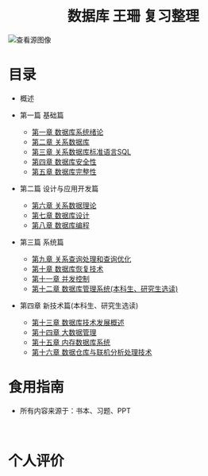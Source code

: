 

<h1 align="center">数据库 王珊 复习整理</h1>

![查看源图像](https://www.xz577.com/uploads/2002/1-200220092S0227.jpg)



# 目录

* 概述
* 第一篇 基础篇
	* [第一章 数据库系统绪论](/专业课/数据库原理%20王珊/第1章%20绪论.md)
	* [第二章 关系数据库](/专业课/数据库原理%20王珊/第2章%20关系数据库.md)
	* [第三章 关系数据库标准语言SQL](/专业课/数据库原理%20王珊/第3章%20关系数据库标准语言SQL.md)
	* [第四章 数据库安全性]()
	* [第五章 数据库完整性]()

* 第二篇 设计与应用开发篇
	* [第六章 关系数据理论](/专业课/数据库原理%20王珊/第6章%20关系数据理论.md)
	* [第七章 数据库设计]()
	* [第八章 数据库编程]()

* 第三篇 系统篇
	* [第九章 关系查询处理和查询优化]()
	* [第十章 数据库恢复技术]()
	* [第十一章 并发控制]()
	* [第十二章 数据库管理系统(本科生、研究生选读)]()

* 第四章 新技术篇(本科生、研究生选读)
	* [第十三章 数据库技术发展概述]()
	* [第十四章 大数据管理]()
	* [第十五章 内存数据库系统]()
	* [第十六章 数据仓库与联机分析处理技术]()



# 食用指南

* 所有内容来源于：书本、习题、PPT

​	

# 个人评价




